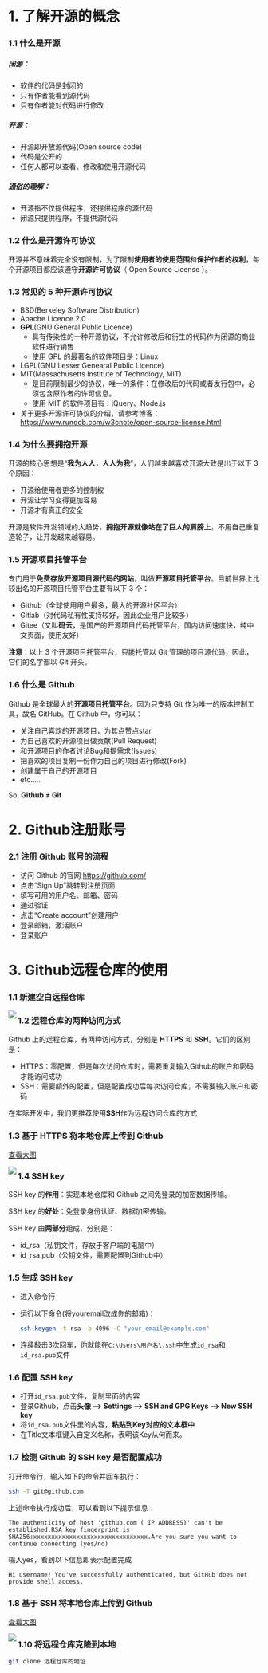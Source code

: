 # 1. 了解开源的概念

### 1.1 什么是开源

##### 闭源：

* 软件的代码是封闭的
* 只有作者能看到源代码
* 只有作者能对代码进行修改

##### 开源：

* 开源即开放源代码(Open source code)
* 代码是公开的
* 任何人都可以查看、修改和使用开源代码

##### 通俗的理解：

* 开源指不仅提供程序，还提供程序的源代码
* 闭源只提供程序，不提供源代码

### 1.2 什么是开源许可协议

开源并不意味着完全没有限制，为了限制**使用者的使用范围**和**保护作者的权利**，每个开源项目都应该遵守**开源许可协议**（ Open Source License ）。

### 1.3 常见的 5 种开源许可协议

* BSD(Berkeley Software Distribution)
* Apache Licence 2.0
* **GPL**(GNU General Public Licence)
  * 具有传染性的一种开源协议，不允许修改后和衍生的代码作为闭源的商业软件进行销售
  * 使用 GPL 的最著名的软件项目是：Linux
* LGPL(GNU Lesser Genearal Public Licence)
* MIT(Massachusetts Institute of Technology, MIT)
  * 是目前限制最少的协议，唯一的条件：在修改后的代码或者发行包中，必须包含原作者的许可信息。
  * 使用 MIT 的软件项目有：jQuery、Node.js
* 关于更多开源许可协议的介绍，请参考博客：https://www.runoob.com/w3cnote/open-source-license.html

### 1.4 为什么要拥抱开源

开源的核心思想是“**我为人人，人人为我**”，人们越来越喜欢开源大致是出于以下 3 个原因：

* 开源给使用者更多的控制权
* 开源让学习变得更加容易
* 开源才有真正的安全

开源是软件开发领域的大趋势，**拥抱开源就像站在了巨人的肩膀上**，不用自己重复造轮子，让开发越来越容易。

### 1.5 开源项目托管平台

专门用于**免费存放开源项目源代码的网站**，叫做**开源项目托管平台**。目前世界上比较出名的开源项目托管平台主要有以下 3 个：

* Github（全球使用用户最多，最大的开源社区平台）
* Gitlab（对代码私有性支持较好，因此企业用户比较多）
* Gitee（又叫**码云**，是国产的开源项目代码托管平台，国内访问速度快，纯中文页面，使用友好）

**注意**：以上 3 个开源项目托管平台，只能托管以 Git 管理的项目源代码，因此，它们的名字都以 Git 开头。

### 1.6 什么是 Github

Github 是全球最大的**开源项目托管平台**。因为只支持 Git 作为唯一的版本控制工具，故名 GitHub。在 Github 中，你可以：

* 关注自己喜欢的开源项目，为其点赞点star
* 为自己喜欢的开源项目做贡献(Pull Request)
* 和开源项目的作者讨论Bug和提需求(Issues)
* 把喜欢的项目复制一份作为自己的项目进行修改(Fork)
* 创建属于自己的开源项目
* etc.....

So, **Github ≠ Git**

# 2. Github注册账号

### 2.1 注册 Github 账号的流程

* 访问 Github 的官网 https://github.com/
* 点击“Sign Up”跳转到注册页面
* 填写可用的用户名、邮箱、密码
* 通过验证
* 点击“Create account”创建用户
* 登录邮箱，激活账户
* 登录账户

# 3. Github远程仓库的使用

### 1.1 新建空白远程仓库

<img src="../../resource/github新建仓库.jpg" align="left" />

### 1.2 远程仓库的两种访问方式

Github 上的远程仓库，有两种访问方式，分别是 **HTTPS** 和 **SSH**。它们的区别是：

* HTTPS：零配置，但是每次访问仓库时，需要重复输入Github的账户和密码才能访问成功
* SSH：需要额外的配置，但是配置成功后每次访问仓库，不需要输入账户和密码

在实际开发中，我们更推荐使用**SSH**作为远程访问仓库的方式

### 1.3 基于 HTTPS 将本地仓库上传到 Github

<a href="../../resource/githubhttps连接.png">查看大图</a>

<img src="../../resource/githubhttps连接.png" align="left" />

### 1.4 SSH key

SSH key 的**作用**：实现本地仓库和 Github 之间免登录的加密数据传输。 

SSH key 的**好处**：免登录身份认证、数据加密传输。

SSH key 由**两部分**组成，分别是：

* id_rsa（私钥文件，存放于客户端的电脑中）
* id_rsa.pub（公钥文件，需要配置到Github中）

### 1.5 生成 SSH key

* 进入命令行

* 运行以下命令(将youremail改成你的邮箱)：

  ```bash
  ssh-keygen -t rsa -b 4096 -C "your_email@example.com"
  ```

* 连续敲击3次回车，你就能在`C:\Users\用户名\.ssh`中生成`id_rsa`和`id_rsa.pub`文件

### 1.6 配置 SSH key

* 打开`id_rsa.pub`文件，复制里面的内容
* 登录Github，点击**头像 --> Settings --> SSH and GPG Keys --> New SSH key**
* 将`id_rsa.pub`文件里的内容，**粘贴到Key对应的文本框中**
* 在Title文本框键入自定义名称，表明该Key从何而来。

### 1.7 检测 Github 的 SSH key 是否配置成功

打开命令行，输入如下的命令并回车执行：

```bash
ssh -T git@github.com
```

上述命令执行成功后，可以看到以下提示信息：

```
The authenticity of host 'github.com ( IP ADDRESS)' can't be established.RSA key fingerprint is SHA256:xxxxxxxxxxxxxxxxxxxxxxxxxxxxxxxx.Are you sure you want to continue connecting (yes/no)
```

输入yes，看到以下信息即表示配置完成

```
Hi username! You've successfully authenticated, but GitHub does not provide shell access.
```

### 1.8 基于 SSH 将本地仓库上传到 Github

<a href="../../resource/githubssh连接.png">查看大图</a>

<img src="../../resource/githubssh连接.png" align="left" />

### 1.10 将远程仓库克隆到本地

```bash
git clone 远程仓库的地址
```

